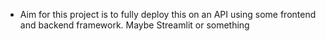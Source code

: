 - Aim for this project is to fully deploy this on an API using some frontend and backend framework. Maybe Streamlit or something